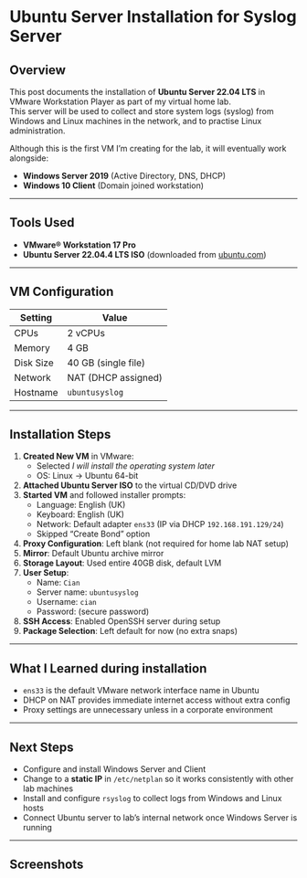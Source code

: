 # Ubuntu Server Installation for Syslog Server

## Overview
This post documents the installation of **Ubuntu Server 22.04 LTS** in VMware Workstation Player as part of my virtual home lab.  
This server will be used to collect and store system logs (syslog) from Windows and Linux machines in the network, and to practise Linux administration.

Although this is the first VM I’m creating for the lab, it will eventually work alongside:
- **Windows Server 2019** (Active Directory, DNS, DHCP)
- **Windows 10 Client** (Domain joined workstation)

---

## Tools Used
- **VMware® Workstation 17 Pro**
- **Ubuntu Server 22.04.4 LTS ISO** (downloaded from [ubuntu.com](https://ubuntu.com/download/server))

---

## VM Configuration
| Setting         | Value                |
|-----------------|----------------------|
| CPUs            | 2 vCPUs              |
| Memory          | 4 GB                 |
| Disk Size       | 40 GB (single file)   |
| Network         | NAT (DHCP assigned)   |
| Hostname        | `ubuntusyslog`        |

---

## Installation Steps
1. **Created New VM** in VMware:
   - Selected *I will install the operating system later*
   - OS: Linux → Ubuntu 64-bit
2. **Attached Ubuntu Server ISO** to the virtual CD/DVD drive
3. **Started VM** and followed installer prompts:
   - Language: English (UK)
   - Keyboard: English (UK)
   - Network: Default adapter `ens33` (IP via DHCP `192.168.191.129/24`)
   - Skipped “Create Bond” option
4. **Proxy Configuration**: Left blank (not required for home lab NAT setup)
5. **Mirror**: Default Ubuntu archive mirror
6. **Storage Layout**: Used entire 40GB disk, default LVM
7. **User Setup**:
   - Name: `Cian`
   - Server name: `ubuntusyslog`
   - Username: `cian`
   - Password: (secure password)
8. **SSH Access**: Enabled OpenSSH server during setup
9. **Package Selection**: Left default for now (no extra snaps)

---

## What I Learned during installation
- `ens33` is the default VMware network interface name in Ubuntu
- DHCP on NAT provides immediate internet access without extra config
- Proxy settings are unnecessary unless in a corporate environment

---

## Next Steps
- Configure and install Windows Server and Client
- Change to a **static IP** in `/etc/netplan` so it works consistently with other lab machines
- Install and configure `rsyslog` to collect logs from Windows and Linux hosts
- Connect Ubuntu server to lab’s internal network once Windows Server is running

---

## Screenshots

